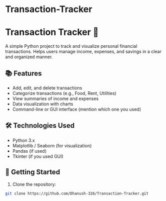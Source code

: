 # Transaction-Tracker
# Transaction Tracker 🧾

A simple Python project to track and visualize personal financial transactions. Helps users manage income, expenses, and savings in a clear and organized manner.

## 📚 Features

- Add, edit, and delete transactions
- Categorize transactions (e.g., Food, Rent, Utilities)
- View summaries of income and expenses
- Data visualization with charts
- Command-line or GUI interface (mention which one you used)

## 🛠️ Technologies Used

- Python 3.x
- Matplotlib / Seaborn (for visualization)
- Pandas (if used)
- Tkinter (if you used GUI)

## 🚀 Getting Started

1. Clone the repository:

```bash
git clone https://github.com/Dhanush-326/Transaction-Tracker.git
